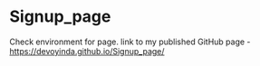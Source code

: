 # Signup_page
Check environment for page. link to my published GitHub page - https://devoyinda.github.io/Signup_page/
